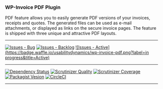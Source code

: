 ### WP-Invoice PDF Plugin

PDF feature allows you to easily generate PDF versions of your invoices, receipts and quotes. The generated files can be used as e-mail attachments, or displayed as links on the secure invoice pages. The feature is shipped with three unique and attractive PDF layouts.

***
[![Issues - Bug](https://badge.waffle.io/usabilitydynamics/wp-invoice-pdf.png?label=bug&title=Bugs)](http://waffle.io/usabilitydynamics/wp-invoice-pdf)
[![Issues - Backlog](https://badge.waffle.io/usabilitydynamics/wp-invoice-pdf.png?label=backlog&title=Backlog)](http://waffle.io/usabilitydynamics/wp-invoice-pdf/)
[![Issues - Active](https://badge.waffle.io/usabilitydynamics/wp-invoice-pdf.png?label=in progress&title=Active)](http://waffle.io/usabilitydynamics/wp-invoice-pdf/)
***
[![Dependency Status](https://gemnasium.com/usabilitydynamics/wp-invoice-pdf.svg)](https://gemnasium.com/usabilitydynamics/wp-invoice-pdf)
[![Scrutinizer Quality](http://img.shields.io/scrutinizer/g/usabilitydynamics/wp-invoice-pdf.svg)](https://scrutinizer-ci.com/g/usabilitydynamics/wp-invoice-pdf)
[![Scrutinizer Coverage](http://img.shields.io/scrutinizer/coverage/g/usabilitydynamics/wp-invoice-pdf.svg)](https://scrutinizer-ci.com/g/usabilitydynamics/wp-invoice-pdf)
[![Packagist Vesion](http://img.shields.io/packagist/v/usabilitydynamics/wp-invoice-pdf.svg)](https://packagist.org/packages/usabilitydynamics/wp-invoice-pdf)
[![CircleCI](https://circleci.com/gh/usabilitydynamics/wp-invoice-pdf.png)](https://circleci.com/gh/usabilitydynamics/wp-invoice-pdf)
***